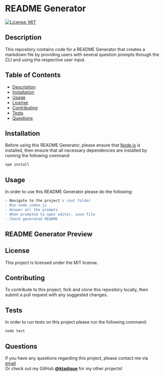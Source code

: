 # README Generator

[![License: MIT](https://img.shields.io/badge/License-MIT-yellow.svg)](https://opensource.org/licenses/MIT)

## Description

This repository contains code for a README Generator that creates a markdown file by providing users with several question prompts through the CLI and using the respective user input.

## Table of Contents 
- [Description](#description)
- [Installation](#installation)
- [Usage](#usage)
- [License](#license)
- [Contributing](#contributing)
- [Tests](#tests)
- [Questions](#questions)

## Installation

Before using this README Generator, please ensure that [Node.js](https://nodejs.org/en/) is installed, 
then ensure that all necessary dependencies are installed by running the following command:

```bash
npm install
```

## Usage

In order to use this README Generator please do the following: 

```bash
- Navigate to the project's root folder
- Run node index.js
- Answer all the prompts
- When prompted to open editor, save file
- Check generated README
```

## README Generator Preview



## License

This project is licensed under the MIT license.
    
## Contributing

To contribute to this project, fork and clone this repository locally, then submit a pull request with any suggested changes.

## Tests

In order to run tests on this project please run the following command:

```bash
node test
```

## Questions
If you have any questions regarding this project, please contact me via [email](mailto:kch.tadique@gmail.com)<br>
Or check out my GitHub **@[ktadique](https://github.com/ktadique)** for my other projects! 

